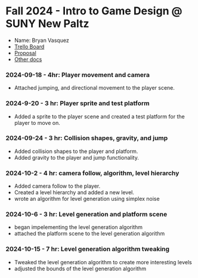 # Fall 2024 - Intro to Game Design @ SUNY New Paltz
* Name: Bryan Vasquez
* [Trello Board](https://trello.com/b/3Cmn97f0)
* [Proposal](Proposal.pdf)
* [Other docs](todo)

### 2024-09-18 - 4hr: Player movement and camera
* Attached jumping, and directional movement to the player scene.

### 2024-9-20 - 3 hr: Player sprite and test platform
* Added a sprite to the player scene and created a test platform for the player to move on.

### 2024-09-24 - 3 hr: Collision shapes, gravity, and jump
* Added collision shapes to the player and platform.
* Added gravity to the player and jump functionality.

### 2024-10-2 - 4 hr: camera follow, algorithm, level hierarchy
* Added camera follow to the player.
* Created a level hierarchy and added a new level.
* wrote an algorithm for level generation using simplex noise

### 2024-10-6 - 3 hr: Level generation and platform scene
* began impelementing the level generation algorithm 
* attached the platform scene to the level generation algorithm

### 2024-10-15 - 7 hr: Level generation algorithm tweaking
* Tweaked the level generation algorithm to create more interesting levels
* adjusted the bounds of the level generation algorithm



